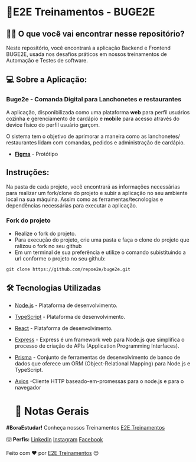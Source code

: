 #  🚀E2E Treinamentos - BUGE2E

## 👨‍💻 O que você vai encontrar nesse repositório?

Neste repositório, você encontrará a aplicação Backend e Frontend BUGE2E, usada nos desafios práticos em nossos treinamentos de Automação  e Testes de software.

## 💻 Sobre a Aplicação:

### Buge2e - Comanda Digital para Lanchonetes e restaurantes

A aplicação, disponibilizada como uma plataforma **web** para perfil usuários cozinha e gerenciamento de cardápio e **mobile** para acesso através do device físico do perfil usuário garçom.

O sistema tem o objetivo de aprimorar a maneira como as lanchonetes/ restaurantes lidam com comandas, pedidos e administração de cardápio.

- [**Figma**](https://www.figma.com/file/kQqNFLJa2zCHYjPaA7CzdH/Projeto-Buge2e?type=design&node-id=0%3A1&mode=design&t=Yr2cooriN1Of1nTN-1) - Protótipo


## Instruções:
Na pasta de cada projeto, você  encontrará as informações necessárias para realizar um fork/clone  do projeto e subir a aplicação  no seu ambiente local na sua máquina. 
Assim como as ferramentas/tecnologias e dependências necessárias para executar a aplicação.

### Fork do projeto
- Realize o fork do projeto.
- Para execução do projeto, crie uma pasta e faça o clone do projeto que ralizou o fork no seu github
- Em um terminal de sua preferência e utilize o comando subistituindo a url conforme o projeto no seu github:

`git clone https://github.com/repoe2e/buge2e.git`


## :hammer_and_wrench: Tecnologias Utilizadas
- [Node.js](https://nodejs.org/en/) - Plataforma de desenvolvimento.

- [TypeScript](https://www.typescriptlang.org/) - Plataforma de desenvolvimento.

- [React](https://react.dev/) - Plataforma de desenvolvimento.

- [Express](https://expressjs.com/) - Express é um framework web para Node.js que simplifica o processo de criação de APIs (Application Programming Interfaces).

- [Prisma](https://www.prisma.io/) - Conjunto de ferramentas de desenvolvimento de banco de dados que oferece um ORM (Object-Relational Mapping) para Node.js e TypeScript.

- [Axios](https://axios-http.com/ptbr/docs/intro) -Cliente HTTP baseado-em-promessas para o node.js e para o navegador
  

  # 📌 Notas Gerais
 
**#BoraEstudar!**
Conheça nossos Treinamentos [E2E Treinamentos](https://e2etreinamentos.com.br/)  

⌨️ **Perfis:**
 [LinkedIn](https://www.linkedin.com/company/e2e-treinamentos/) 
 [Instagram](https://www.instagram.com/e2etreinamentos/) 
 [Facebook](https://www.facebook.com/E2ETreinamento/?locale=pt_BR)
  
Feito com ❤️ por [E2E Treinamentos](https://e2etreinamentos.com.br/) 😊




